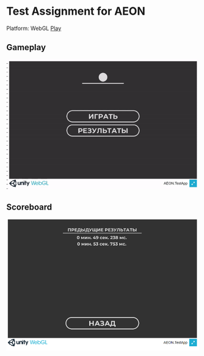 # Test Assignment for AEON
Platform: WebGL
[Play](https://vyacheslavpridchin.github.io/AEON.TestApp/)

## Gameplay
![alt text](https://github.com/VyacheslavPridchin/AEON.TestApp/blob/gh-pages/gameplay.gif?raw=true)

## Scoreboard
![alt text](https://github.com/VyacheslavPridchin/AEON.TestApp/blob/gh-pages/scoreboard.png?raw=true)
